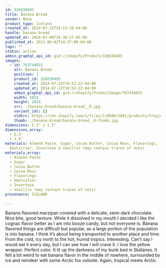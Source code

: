 ```yaml
---
id: 326839495
title: Banana Bread
vendor: None
product_type: Iceland
created_at: 2014-07-22T19:53:20-04:00
handle: banana-bread
updated_at: 2024-01-06T19:38:17-05:00
published_at: 2011-06-02T14:27:00-04:00
tags: ""
status: active
admin_graphql_api_id: gid://shopify/Product/326839495
images:
  - id: 763744031
    alt: Banana Bread
    position: 1
    product_id: 326839495
    created_at: 2014-07-22T19:53:22-04:00
    updated_at: 2014-07-22T19:53:22-04:00
    admin_graphql_api_id: gid://shopify/ProductImage/763744031
    width: 1024
    height: 1024
    src: ./banana-bread/banana-bread__0.jpg
    variant_ids: []
    oldSrc: https://cdn.shopify.com/s/files/1/0589/2901/products/freyju_banana_braud.jpeg?v=1406073202
    thumb: ./banana-bread/banana-bread__0-thumb.jpg
dimensions: 5.5" x 1.5"
dimensions_array:
  - 5.5"
  - 1.5"
materials: Almond Paste, Sugar, Cocoa Butter, Cocoa Mass, Flavorings,
  Emulsifier, Invertase & Vanillin (may contain traces of nuts)
materials_array:
  - Almond Paste
  - Sugar
  - Cocoa Butter
  - Cocoa Mass
  - Flavorings
  - Emulsifier
  - Invertase
  - Vanillin (may contain traces of nuts)
provenance: ICELAND

---
```


Banana flavored marzipan covered with a delicate, semi-dark chocolate. Nice bite, good texture. While it dissolved in my mouth I decided I like the cognac flavor better as I am into booze candy, but not everyone is. Banana flavored things are difficult but popular, as a large portion of the population is into banana. I think it’s about being transported to another place and time. From the cold, icy north to the hot, humid tropics. Interesting. Can’t say I would eat it every day, but I can see how I will crave it. I love the yellow wrapper. Perfect color. It lit up the darkness of my bunk bed in Skálanes. It felt a bit weird to eat banana flavor in the middle of nowhere, surrounded by ice and reindeer with some Arctic fox outside. Again, tropical meets Arctic.